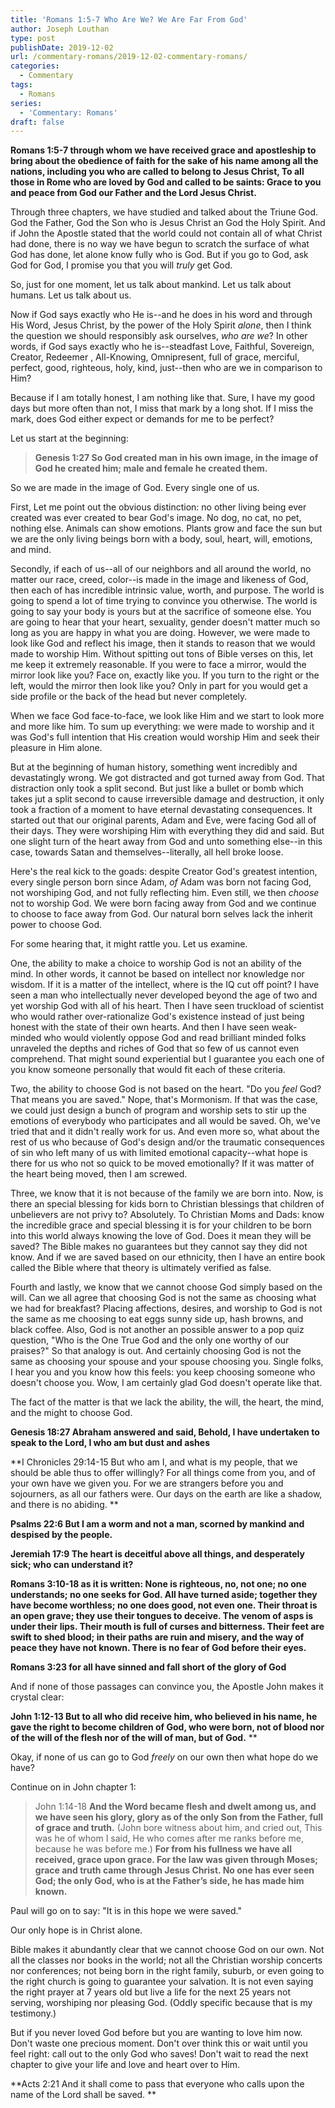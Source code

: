 ```yaml
---
title: 'Romans 1:5-7 Who Are We? We Are Far From God'
author: Joseph Louthan
type: post
publishDate: 2019-12-02
url: /commentary-romans/2019-12-02-commentary-romans/
categories:
  - Commentary
tags:
  - Romans
series:
  - 'Commentary: Romans'
draft: false
---
```

**Romans 1:5-7 through whom we have received grace and apostleship to bring about the obedience of faith for the sake of his name among all the nations,  including you who are called to belong to Jesus Christ,   To all those in Rome who are loved by God and called to be saints:  Grace to you and peace from God our Father and the Lord Jesus Christ.**

Through three chapters, we have studied and talked about the Triune God. God the Father, God the Son who is Jesus Christ an God the Holy Spirit. And if John the Apostle stated that the world could not contain all of what Christ had done, there is no way we have begun to scratch the surface of what God has done, let alone know fully who is God. But if you go to God, ask God for God, I promise you that you will *truly* get God.

So, just for one moment, let us talk about mankind. Let us talk about humans. Let us talk about us.

Now if God says exactly who He is--and he does in his word and through His Word, Jesus Christ, by the power of the Holy Spirit *alone*, then I think the question we should responsibly ask ourselves, *who are we*? In other words, if God says exactly who he is--steadfast Love, Faithful, Sovereign, Creator, Redeemer , All-Knowing, Omnipresent, full of grace, merciful, perfect, good, righteous, holy, kind, just--then who are we in comparison to Him?

Because if I am totally honest, I am nothing like that. Sure, I have my good days but more often than not, I miss that mark by a long shot. If I miss the mark, does God either expect or demands for me to be perfect?

Let us start at the beginning:

> **Genesis 1:27  So God created man in his own image, 
 in the image of God he created him; 
 male and female he created them.**

So we are made in the image of God. Every single one of us.

First, Let me point out the obvious distinction: no other living being ever created was ever created to bear God's image. No dog, no cat, no pet, nothing else.  Animals can show emotions. Plants grow and face the sun but we are the only living beings born with a body, soul, heart, will, emotions, and mind.

Secondly, if each of us--all of our neighbors and all around the world, no matter our race, creed, color--is made in the image and likeness of God, then each of has incredible intrinsic value, worth, and purpose. The world is going to spend a lot of time trying to convince you otherwise. The world is going to say your body is yours but at the sacrifice of someone else. You are going to hear that your heart, sexuality, gender doesn't matter much so long as you are happy in what you are doing. However, we were made to look like God and reflect his image, then it stands to reason that we would made to worship Him. Without spitting out tons of Bible verses on this, let me keep it extremely reasonable. If you were to face a mirror, would the mirror look like you? Face on, exactly like you. If you turn to the right or the left, would the mirror then look like you? Only in part for you would get a side profile or the back of the head but never completely.

When we face God face-to-face, we look like Him and we start to look more and more like him.  To sum up everything: we were made to worship and it was God's full intention that His creation would worship Him and seek their pleasure in Him alone.

But at the beginning of human history, something went incredibly and devastatingly wrong. We got distracted and got turned away from God. That distraction only took a split second. But just like a bullet or bomb which takes jut a split second to cause irreversible damage and destruction, it only took a fraction of a moment to have eternal devastating consequences. It started out that our original parents, Adam and Eve, were facing God all of their days. They were worshiping Him with everything they did and said. But one slight turn of the heart away from God and unto something else--in this case, towards Satan and themselves--literally, all hell broke loose.

Here's the real kick to the goads: despite Creator God's greatest intention, every single person born since Adam, *of* Adam was born not facing God, not worshiping God, and not fully reflecting him. Even still, we then *choose* not to worship God. We were born facing away from God and we continue to choose to face away from God. Our natural born selves lack the inherit power to choose God.

For some hearing that, it might rattle you. Let us examine.

One, the ability to make a choice to worship God is not an ability of the mind. In other words, it cannot be based on intellect nor knowledge nor wisdom. If it is a matter of the intellect, where is the IQ cut off point? I have seen a man who intellectually never developed beyond the age of two and yet worship God with all of his heart. Then I have seen truckload of scientist who would rather over-rationalize God's existence instead of just being honest with the state of their own hearts. And then I have seen weak-minded who would violently oppose God and read brilliant minded folks unraveled the depths and riches of God that so few of us cannot even comprehend.  That might sound experiential but I guarantee you each one of you know someone personally that would fit each of these criteria.

Two, the ability to choose God is not based on the heart. "Do you *feel* God? That means you are saved." Nope, that's Mormonism. If that was the case, we could just design a bunch of program and worship sets to stir up the emotions of everybody who participates and all would be saved. Oh, we've tried that and it didn't really work for us. And even more so, what about the rest of us who because of God's design and/or the traumatic consequences of sin who left many of us with limited emotional capacity--what hope is there for us who not so quick to be moved emotionally? If it was matter of the heart being moved, then I am screwed.

Three, we know that it is not because of the family we are born into. Now, is there an special blessing for kids born to Christian blessings that children of unbelievers are not privy to? Absolutely. To Christian Moms and Dads: know the incredible grace and special blessing it is for your children to be born into this world always knowing the love of God. Does it mean they will be saved? The Bible makes no guarantees but they cannot say they did not know. And if we are saved based on our ethnicity, then I have an entire book called the Bible where that theory is ultimately verified as false.

Fourth and lastly, we know that we cannot choose God simply based on the will. Can we all agree that choosing God is not the same as choosing what we had for breakfast? Placing affections, desires, and worship to God is not the same as me choosing to eat eggs sunny side up, hash browns, and black coffee. Also, God is not another an possible answer to a pop quiz question, "Who is the One True God and the only one worthy of our praises?" So that analogy is out. And certainly choosing God is not the same as choosing your spouse and your spouse choosing you. Single folks, I hear you and you know how this feels: you keep choosing someone who doesn't choose you. Wow, I am certainly glad God doesn't operate like that.

The fact of the matter is that we lack the ability, the will, the heart, the mind, and the might to choose God.

**Genesis 18:27 Abraham answered and said, Behold, I have undertaken to speak to the Lord, I who am but dust and ashes**

**I Chronicles 29:14-15  But who am I, and what is my people, that we should be able thus to offer willingly? For all things come from you, and of your own have we given you.  For we are strangers before you and sojourners, as all our fathers were. Our days on the earth are like a shadow, and there is no abiding. **

**Psalms 22:6  But I am a worm and not a man, scorned by mankind and despised by the people.**

**Jeremiah 17:9  The heart is deceitful above all things, and desperately sick; who can understand it?**

**Romans 3:10-18 as it is written:   None is righteous, no, not one;  no one understands; no one seeks for God.  All have turned aside; together they have become worthless; no one does good, not even one.  Their throat is an open grave; they use their tongues to deceive. The venom of asps is under their lips.  Their mouth is full of curses and bitterness.  Their feet are swift to shed blood;  in their paths are ruin and misery,  and the way of peace they have not known.  There is no fear of God before their eyes.** 

**Romans 3:23 for all have sinned and fall short of the glory of God**

And if none of those passages can convince you, the Apostle John makes it crystal clear:

**John 1:12-13 But to all who did receive him, who believed in his name, he gave the right to become children of God,  who were born, not of blood nor of the will of the flesh nor of the will of man, but of God.** **

Okay, if none of us can go to God *freely* on our own then what hope do we have?

Continue on in John chapter 1:

> John 1:14-18 **And the Word became flesh and dwelt among us, and we have seen his glory, glory as of the only Son from the Father, full of grace and truth.**  (John bore witness about him, and cried out, This was he of whom I said, He who comes after me ranks before me, because he was before me.)  **For from his fullness we have all received, grace upon grace.  For the law was given through Moses; grace and truth came through Jesus Christ.  No one has ever seen God; the only God, who is at the Father’s side, he has made him known.**  

Paul will go on to say: "It is in this hope we were saved."

Our only hope is in Christ alone.

Bible makes it abundantly clear that we cannot choose God on our own. Not all the classes nor books in the world; not all the Christian worship concerts nor conferences; not being born in the right family, suburb, or even going to the right church is going to guarantee your salvation. It is not even saying the right prayer at 7 years old but live a life for the next 25 years not serving, worshiping nor pleasing God. (Oddly specific because that is my testimony.)

But if you never loved God before but you are wanting to love him now. Don't waste one precious moment. Don't over think this or wait until you feel right: call out to the only God who saves! Don't wait to read the next chapter to give your life and love and heart over to Him.

**Acts 2:21 And it shall come to pass that everyone who calls upon the name of the Lord shall be saved.  **